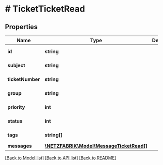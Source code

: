 # # TicketTicketRead

## Properties

Name | Type | Description | Notes
------------ | ------------- | ------------- | -------------
**id** | **string** |  | [optional] [readonly]
**subject** | **string** |  | [optional] [readonly]
**ticketNumber** | **string** |  | [optional] [readonly]
**group** | **string** |  | [optional] [readonly]
**priority** | **int** |  | [optional] [readonly]
**status** | **int** |  | [optional] [readonly]
**tags** | **string[]** |  | [optional] [readonly]
**messages** | [**\NETZFABRIK\Model\MessageTicketRead[]**](MessageTicketRead.md) |  | [optional]

[[Back to Model list]](../../README.md#models) [[Back to API list]](../../README.md#endpoints) [[Back to README]](../../README.md)
